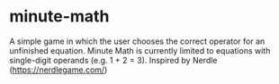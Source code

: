 # minute-math
A simple game in which the user chooses the correct operator for an unfinished equation.
Minute Math is currently limited to equations with single-digit operands (e.g. 1 + 2 = 3).
Inspired by Nerdle (https://nerdlegame.com/)
